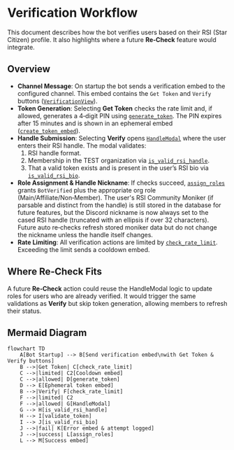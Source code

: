 # Verification Workflow

This document describes how the bot verifies users based on their RSI (Star Citizen) profile.
It also highlights where a future **Re‑Check** feature would integrate.

## Overview
- **Channel Message**: On startup the bot sends a verification embed to the configured channel. This embed contains the `Get Token` and `Verify` buttons ([`VerificationView`](../helpers/views.py)).
- **Token Generation**: Selecting **Get Token** checks the rate limit and, if allowed, generates a 4‑digit PIN using [`generate_token`](../helpers/token_manager.py). The PIN expires after 15 minutes and is shown in an ephemeral embed ([`create_token_embed`](../helpers/embeds.py)).
- **Handle Submission**: Selecting **Verify** opens [`HandleModal`](../helpers/modals.py) where the user enters their RSI handle. The modal validates:
  1. RSI handle format.
  2. Membership in the TEST organization via [`is_valid_rsi_handle`](../verification/rsi_verification.py).
  3. That a valid token exists and is present in the user’s RSI bio via [`is_valid_rsi_bio`](../verification/rsi_verification.py).
- **Role Assignment & Handle Nickname**: If checks succeed, [`assign_roles`](../helpers/role_helper.py) grants `BotVerified` plus the appropriate org role (Main/Affiliate/Non‑Member). The user's RSI Community Moniker (if parsable and distinct from the handle) is still stored in the database for future features, but the Discord nickname is now always set to the cased RSI handle (truncated with an ellipsis if over 32 characters). Future auto re‑checks refresh stored moniker data but do not change the nickname unless the handle itself changes.
- **Rate Limiting**: All verification actions are limited by [`check_rate_limit`](../helpers/rate_limiter.py). Exceeding the limit sends a cooldown embed.

## Where Re‑Check Fits
A future **Re‑Check** action could reuse the HandleModal logic to update roles for users who are already verified. It would trigger the same validations as **Verify** but skip token generation, allowing members to refresh their status.

## Mermaid Diagram
```mermaid
flowchart TD
    A[Bot Startup] --> B[Send verification embed\nwith Get Token & Verify buttons]
    B -->|Get Token| C[check_rate_limit]
    C -->|limited| C2[Cooldown embed]
    C -->|allowed| D[generate_token]
    D --> E[Ephemeral token embed]
    B -->|Verify| F[check_rate_limit]
    F -->|limited| C2
    F -->|allowed| G[HandleModal]
    G --> H[is_valid_rsi_handle]
    H --> I[validate_token]
    I --> J[is_valid_rsi_bio]
    J -->|fail| K[Error embed & attempt logged]
    J -->|success| L[assign_roles]
    L --> M[Success embed]
```
